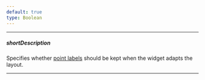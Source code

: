 ```yaml
---
default: true
type: Boolean
---
```

---
##### shortDescription
Specifies whether [point labels](/api-reference/20%20Data%20Visualization%20Widgets/dxChart/5%20Series%20Types/CommonSeries/label '{basewidgetpath}/Configuration/commonSeriesSettings/label') should be kept when the widget adapts the layout.

---
